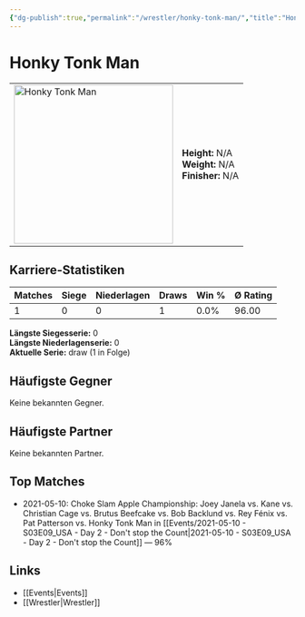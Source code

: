 ```yaml
---
{"dg-publish":true,"permalink":"/wrestler/honky-tonk-man/","title":"Honky Tonk Man","tags":["wrestler"],"noteIcon":""}
---
```



# Honky Tonk Man

<table>
        <tr>
        <td><img src="https://github.com/CptSpaulding1980/choke-slam-wrestling/releases/download/images/Honky_Tonk_Man.png" width="280" alt="Honky Tonk Man"></td>
        <td>
        <b>Height:</b> N/A<br>
        <b>Weight:</b> N/A<br>
        <b>Finisher:</b> N/A<br>
        </td>
        </tr>
        </table>
        
## Karriere-Statistiken

| Matches | Siege | Niederlagen | Draws | Win % | Ø Rating |
|---------|-------|-------------|-------|-------|-----------|
| 1 | 0 | 0 | 1 | 0.0% | 96.00 |

**Längste Siegesserie:** 0<br>**Längste Niederlagenserie:** 0<br>**Aktuelle Serie:** draw (1 in Folge)


## Häufigste Gegner
Keine bekannten Gegner.

## Häufigste Partner
Keine bekannten Partner.

## Top Matches
- 2021-05-10: Choke Slam Apple Championship: Joey Janela vs. Kane vs. Christian Cage vs. Brutus Beefcake vs. Bob Backlund vs. Rey Fénix vs. Pat Patterson vs. Honky Tonk Man in [[Events/2021-05-10 - S03E09_USA - Day 2 - Don't stop the Count\|2021-05-10 - S03E09_USA - Day 2 - Don't stop the Count]] — 96%

## Links
- [[Events\|Events]]
- [[Wrestler\|Wrestler]]
